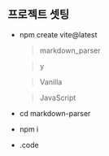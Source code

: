 ## 프로젝트 셋팅
- npm create vite@latest 

  > markdown_parser

  > y

  > Vanilla

  > JavaScript
- cd markdown-parser
- npm i
- .code